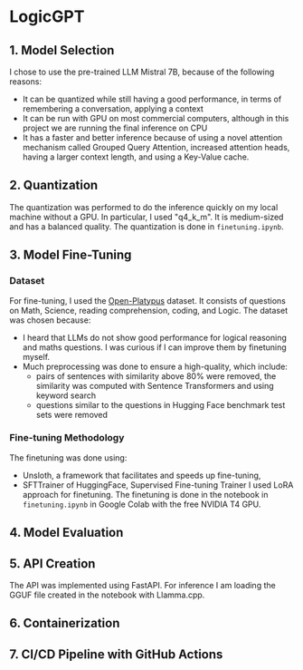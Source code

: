# LogicGPT
 
## 1. Model Selection
I chose to use the pre-trained LLM Mistral 7B, because of the following reasons:
- It can be quantized while still having a good performance, in terms of remembering a conversation, applying a context
- It can be run with GPU on most commercial computers, although in this project we are running the final inference on CPU
- It has a faster and better inference because of using a novel attention mechanism called Grouped Query Attention, increased attention heads, having a larger context length, and using a Key-Value cache.

## 2. Quantization
The quantization was performed to do the inference quickly on my local machine without a GPU. In particular, I used "q4_k_m". It is medium-sized and has a balanced quality. The quantization is done in `finetuning.ipynb`.

## 3. Model Fine-Tuning
### Dataset
For fine-tuning, I used the [Open-Platypus](https://huggingface.co/datasets/garage-bAInd/Open-Platypus) dataset. It consists of questions on Math, Science, reading comprehension, coding, and Logic.
The dataset was chosen because:
- I heard that LLMs do not show good performance for logical reasoning and maths questions. I was curious if I can improve them by finetuning myself.
- Much preprocessing was done to ensure a high-quality, which include:
   - pairs of sentences with similarity above 80% were removed, the similarity was computed with Sentence Transformers and using keyword search
   - questions similar to the questions in Hugging Face benchmark test sets were removed

### Fine-tuning Methodology
The finetuning was done using:
- Unsloth, a framework that facilitates and speeds up fine-tuning,
- SFTTrainer of HuggingFace, Supervised Fine-tuning Trainer
I used LoRA approach for finetuning. 
The finetuning is done in the notebook in `finetuning.ipynb` in Google Colab with the free NVIDIA T4 GPU.

## 4. Model Evaluation

## 5. API Creation
The API was implemented using FastAPI. For inference I am loading the GGUF file created in the notebook with Llamma.cpp. 

## 6. Containerization

## 7. CI/CD Pipeline with GitHub Actions
